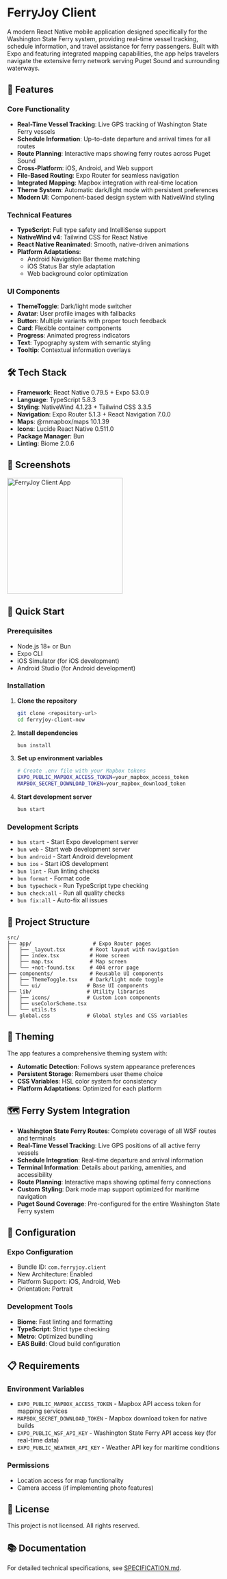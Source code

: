# FerryJoy Client

A modern React Native mobile application designed specifically for the Washington State Ferry system, providing real-time vessel tracking, schedule information, and travel assistance for ferry passengers. Built with Expo and featuring integrated mapping capabilities, the app helps travelers navigate the extensive ferry network serving Puget Sound and surrounding waterways.

## 🚀 Features

### Core Functionality
- **Real-Time Vessel Tracking**: Live GPS tracking of Washington State Ferry vessels
- **Schedule Information**: Up-to-date departure and arrival times for all routes
- **Route Planning**: Interactive maps showing ferry routes across Puget Sound
- **Cross-Platform**: iOS, Android, and Web support
- **File-Based Routing**: Expo Router for seamless navigation
- **Integrated Mapping**: Mapbox integration with real-time location
- **Theme System**: Automatic dark/light mode with persistent preferences
- **Modern UI**: Component-based design system with NativeWind styling

### Technical Features
- **TypeScript**: Full type safety and IntelliSense support
- **NativeWind v4**: Tailwind CSS for React Native
- **React Native Reanimated**: Smooth, native-driven animations
- **Platform Adaptations**: 
  - Android Navigation Bar theme matching
  - iOS Status Bar style adaptation
  - Web background color optimization

### UI Components
- **ThemeToggle**: Dark/light mode switcher
- **Avatar**: User profile images with fallbacks
- **Button**: Multiple variants with proper touch feedback
- **Card**: Flexible container components
- **Progress**: Animated progress indicators
- **Text**: Typography system with semantic styling
- **Tooltip**: Contextual information overlays

## 🛠️ Tech Stack

- **Framework**: React Native 0.79.5 + Expo 53.0.9
- **Language**: TypeScript 5.8.3
- **Styling**: NativeWind 4.1.23 + Tailwind CSS 3.3.5
- **Navigation**: Expo Router 5.1.3 + React Navigation 7.0.0
- **Maps**: @rnmapbox/maps 10.1.39
- **Icons**: Lucide React Native 0.511.0
- **Package Manager**: Bun
- **Linting**: Biome 2.0.6

## 📱 Screenshots

<img src="https://github.com/mrzachnugent/react-native-reusables/assets/63797719/42c94108-38a7-498b-9c70-18640420f1bc"
     alt="FerryJoy Client App"
     style="width:270px;" />

## 🚀 Quick Start

### Prerequisites
- Node.js 18+ or Bun
- Expo CLI
- iOS Simulator (for iOS development)
- Android Studio (for Android development)

### Installation

1. **Clone the repository**
   ```bash
   git clone <repository-url>
   cd ferryjoy-client-new
   ```

2. **Install dependencies**
   ```bash
   bun install
   ```

3. **Set up environment variables**
   ```bash
   # Create .env file with your Mapbox tokens
   EXPO_PUBLIC_MAPBOX_ACCESS_TOKEN=your_mapbox_access_token
   MAPBOX_SECRET_DOWNLOAD_TOKEN=your_mapbox_download_token
   ```

4. **Start development server**
   ```bash
   bun start
   ```

### Development Scripts

- `bun start` - Start Expo development server
- `bun web` - Start web development server
- `bun android` - Start Android development
- `bun ios` - Start iOS development
- `bun lint` - Run linting checks
- `bun format` - Format code
- `bun typecheck` - Run TypeScript type checking
- `bun check:all` - Run all quality checks
- `bun fix:all` - Auto-fix all issues

## 📁 Project Structure

```
src/
├── app/                    # Expo Router pages
│   ├── _layout.tsx        # Root layout with navigation
│   ├── index.tsx          # Home screen
│   ├── map.tsx            # Map screen
│   └── +not-found.tsx     # 404 error page
├── components/            # Reusable UI components
│   ├── ThemeToggle.tsx    # Dark/light mode toggle
│   └── ui/               # Base UI components
├── lib/                  # Utility libraries
│   ├── icons/            # Custom icon components
│   ├── useColorScheme.tsx
│   └── utils.ts
└── global.css            # Global styles and CSS variables
```

## 🎨 Theming

The app features a comprehensive theming system with:
- **Automatic Detection**: Follows system appearance preferences
- **Persistent Storage**: Remembers user theme choice
- **CSS Variables**: HSL color system for consistency
- **Platform Adaptations**: Optimized for each platform

## 🗺️ Ferry System Integration

- **Washington State Ferry Routes**: Complete coverage of all WSF routes and terminals
- **Real-Time Vessel Tracking**: Live GPS positions of all active ferry vessels
- **Schedule Integration**: Real-time departure and arrival information
- **Terminal Information**: Details about parking, amenities, and accessibility
- **Route Planning**: Interactive maps showing optimal ferry connections
- **Custom Styling**: Dark mode map support optimized for maritime navigation
- **Puget Sound Coverage**: Pre-configured for the entire Washington State Ferry system

## 🔧 Configuration

### Expo Configuration
- Bundle ID: `com.ferryjoy.client`
- New Architecture: Enabled
- Platform Support: iOS, Android, Web
- Orientation: Portrait

### Development Tools
- **Biome**: Fast linting and formatting
- **TypeScript**: Strict type checking
- **Metro**: Optimized bundling
- **EAS Build**: Cloud build configuration

## 📋 Requirements

### Environment Variables
- `EXPO_PUBLIC_MAPBOX_ACCESS_TOKEN` - Mapbox API access token for mapping services
- `MAPBOX_SECRET_DOWNLOAD_TOKEN` - Mapbox download token for native builds
- `EXPO_PUBLIC_WSF_API_KEY` - Washington State Ferry API access key (for real-time data)
- `EXPO_PUBLIC_WEATHER_API_KEY` - Weather API key for maritime conditions

### Permissions
- Location access for map functionality
- Camera access (if implementing photo features)

## 📄 License

This project is not licensed. All rights reserved.

## 📚 Documentation

For detailed technical specifications, see [SPECIFICATION.md](./SPECIFICATION.md).

